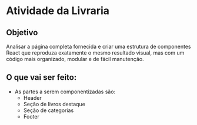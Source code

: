 # Atividade da Livraria

## Objetivo
Analisar a página completa fornecida e criar uma estrutura de componentes React que reproduza exatamente o mesmo resultado visual, mas com um código mais organizado, modular e de fácil manutenção.

## O que vai ser feito:
- As partes a serem componentizadas são:
  - Header
  - Seção de livros destaque
  - Seção de categorias
  - Footer